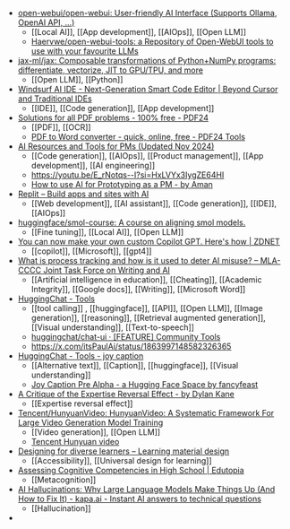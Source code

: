 - [open-webui/open-webui: User-friendly AI Interface (Supports Ollama, OpenAI API, ...)](https://github.com/open-webui/open-webui)
	- [[Local AI]], [[App development]], [[AIOps]], [[Open LLM]]
	- [Haervwe/open-webui-tools: a Repository of Open-WebUI tools to use with your favourite LLMs](https://github.com/Haervwe/open-webui-tools)
- [jax-ml/jax: Composable transformations of Python+NumPy programs: differentiate, vectorize, JIT to GPU/TPU, and more](https://github.com/jax-ml/jax)
	- [[Open LLM]], [[Python]]
- [Windsurf AI IDE - Next-Generation Smart Code Editor | Beyond Cursor and Traditional IDEs](https://windsurfai.org/)
	- [[IDE]], [[Code generation]], [[App development]]
- [Solutions for all PDF problems - 100% free - PDF24](https://www.pdf24.org/en/)
	- [[PDF]], [[OCR]]
	- [PDF to Word converter - quick, online, free - PDF24 Tools](https://tools.pdf24.org/en/pdf-to-word)
- [AI Resources and Tools for PMs (Updated Nov 2024)](https://amankhan1.substack.com/p/ai-resources-and-tools-for-pms-updated)
	- [[Code generation]], [[AIOps]], [[Product management]], [[App development]], [[AI engineering]]
	- https://youtu.be/E_rNotqs--I?si=HxLVYx3IygZE64HI
	- [How to use AI for Prototyping as a PM - by Aman](https://amankhan1.substack.com/p/how-to-use-ai-for-prototyping-as)
- [Replit – Build apps and sites with AI](https://replit.com/)
	- [[Web development]], [[AI assistant]], [[Code generation]], [[IDE]], [[AIOps]]
- [huggingface/smol-course: A course on aligning smol models.](https://github.com/huggingface/smol-course?tab=readme-ov-file)
	- [[Fine tuning]], [[Local AI]], [[Open LLM]]
- [You can now make your own custom Copilot GPT. Here's how | ZDNET](https://www.zdnet.com/article/you-can-now-make-your-own-custom-copilot-gpt-heres-how/#ftag=RSSbaffb68)
	- [[copilot]], [[Microsoft]], [[gpt4]]
- [What is process tracking and how is it used to deter AI misuse? – MLA-CCCC Joint Task Force on Writing and AI](https://aiandwriting.hcommons.org/2024/11/25/what-is-process-tracking-and-how-is-it-used-to-deter-ai-misuse/)
	- [[Artificial intelligence in education]], [[Cheating]], [[Academic Integrity]], [[Google docs]], [[Writing]], [[Microsoft Word]]
- [HuggingChat - Tools](https://huggingface.co/chat/tools)
	- [[tool calling]] , [[huggingface]], [[API]], [[Open LLM]], [[Image generation]], [[reasoning]], [[Retrieval augmented generation]], [[Visual understanding]], [[Text-to-speech]]
	- [huggingchat/chat-ui · [FEATURE] Community Tools](https://huggingface.co/spaces/huggingchat/chat-ui/discussions/569)
	- https://x.com/itsPaulAi/status/1863997148582326365
- [HuggingChat - Tools - joy caption](https://huggingface.co/chat/tools/66e79c1bf3fbe4cd05735259)
	- [[Alternative text]], [[Caption]], [[huggingface]], [[Visual understanding]]
	- [Joy Caption Pre Alpha - a Hugging Face Space by fancyfeast](https://huggingface.co/spaces/fancyfeast/joy-caption-pre-alpha)
- [A Critique of the Expertise Reversal Effect - by Dylan Kane](https://fivetwelvethirteen.substack.com/p/a-critique-of-the-expertise-reversal?publication_id=1659456&post_id=151783051&isFreemail=true&r=10840)
	- [[Expertise reversal effect]]
- [Tencent/HunyuanVideo: HunyuanVideo: A Systematic Framework For Large Video Generation Model Training](https://github.com/Tencent/HunyuanVideo)
	- [[Video generation]], [[Open LLM]]
	- [Tencent Hunyuan video](https://aivideo.hunyuan.tencent.com/)
- [Designing for diverse learners – Learning material design](https://designingfordiverselearners.info/)
	- [[Accessibility]], [[Universal design for learning]]
- [Assessing Cognitive Competencies in High School | Edutopia](https://www.edutopia.org/article/assessing-cognitive-competencies-high-school)
	- [[Metacognition]]
- [AI Hallucinations: Why Large Language Models Make Things Up (And How to Fix It) - kapa.ai - Instant AI answers to technical questions](https://www.kapa.ai/blog/ai-hallucination)
	- [[Hallucination]]
-